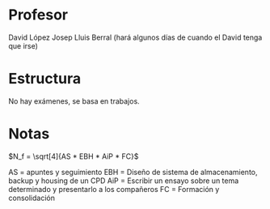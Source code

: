 # Profesor

David López
Josep Lluis Berral (hará algunos días de cuando el David tenga que irse)

# Estructura

No hay exámenes, se basa en trabajos.

# Notas

$N_f = \sqrt[4]{AS * EBH * AiP * FC}$

AS = apuntes y seguimiento
EBH = Diseño de sistema de almacenamiento, backup y housing de un CPD
AiP = Escribir un ensayo sobre un tema determinado y presentarlo a los compañeros
FC = Formación y consolidación